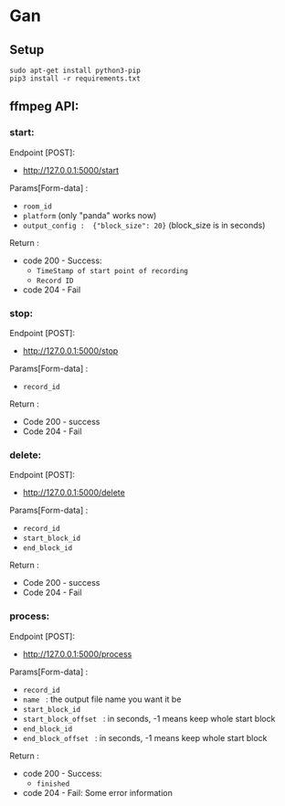 # Gan
## Setup
```
sudo apt-get install python3-pip
pip3 install -r requirements.txt
```

## ffmpeg API:

### start:

Endpoint [POST]: 

* http://127.0.0.1:5000/start

Params[Form-data] :  

* ```room_id``` 
* ```platform``` (only "panda" works now)
* ```output_config :  {"block_size": 20}``` (block_size is in seconds)

Return :

 
* code 200 - Success:
	* ```TimeStamp of start point of recording```
	* ```Record ID```
* code 204 - Fail 

### stop:

Endpoint [POST]: 

* http://127.0.0.1:5000/stop

Params[Form-data] :  

* ```record_id```

Return : 

* Code 200 - success
* Code 204 - Fail

### delete:

Endpoint [POST]: 

* http://127.0.0.1:5000/delete

Params[Form-data] :  

* ```record_id```
* ```start_block_id```
* ```end_block_id```

Return : 

* Code 200 - success
* Code 204 - Fail


### process:

Endpoint [POST]: 

* http://127.0.0.1:5000/process

Params[Form-data] :  

* ```record_id ``` 
* ```name ``` : the output file name you want it be
* ```start_block_id```
* ```start_block_offset ``` : in seconds, -1 means keep whole start block
* ```end_block_id ```
* ```end_block_offset ``` : in seconds, -1 means keep whole start block

Return :

 
* code 200 - Success:
	* ```finished```
* code 204 - Fail:	Some error information
